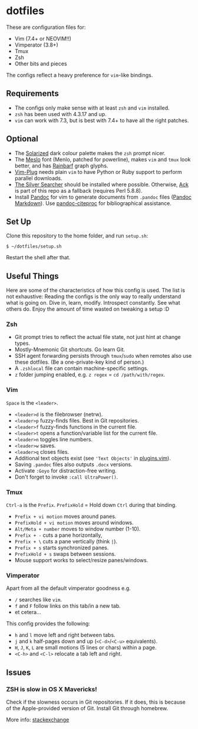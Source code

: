 # dotfiles

These are configuration files for:

- Vim (7.4+ or NEOVIM!!)
- Vimperator (3.8+)
- Tmux
- Zsh
- Other bits and pieces

The configs reflect a heavy preference for `vim`-like bindings.

## Requirements

- The configs only make sense with at least `zsh` and `vim` installed.
- `zsh` has been used with 4.3.17 and up.
- `vim` can work with 7.3, but is best with 7.4+ to have all the right patches.

## Optional

- The [Solarized][] dark colour palette makes the `zsh` prompt nicer.
- The [Meslo][] font (Menlo, patched for powerline), makes `vim` and `tmux` look
  better, and has [Rainbarf][] graph glyphs.
- [Vim-Plug][] needs plain `vim` to have Python or Ruby support to perform
  parallel downloads.
- [The Silver Searcher][] should be installed where possible. Otherwise, [Ack][]
  is part of this repo as a fallback (requires Perl 5.8.8).
- Install [Pandoc][] for vim to generate documents from `.pandoc` files ([Pandoc
  Markdown][]). Use [pandoc-citeproc][] for bibliographical assistance.

[Solarized]: http://ethanschoonover.com/solarized
[Meslo]: https://github.com/Lokaltog/powerline-fonts
[Rainbarf]: https://github.com/creaktive/rainbarf
[Vim-Plug]: https://github.com/junegunn/vim-plug
[The Silver Searcher]: https://github.com/ggreer/the_silver_searcher
[Ack]: http://beyondgrep.com/
[Pandoc]: http://pandoc.org/
[Pandoc Markdown]: http://pandoc.org/README.html#pandocs-markdown
[pandoc-citeproc]: https://github.com/jgm/pandoc-citeproc

## Set Up

Clone this repository to the home folder, and run `setup.sh`:

    $ ~/dotfiles/setup.sh

Restart the shell after that.

## Useful Things

Here are some of the characteristics of how this config is used. The list is not
exhaustive: Reading the configs is the only way to really understand what is
going on. Dive in, learn, modify. Introspect constantly. See what others do.
Enjoy the amount of time wasted on tweaking a setup :D

### Zsh

 - Git prompt tries to reflect the actual file state, not just hint at change
   types.
 - Mostly-Mnemonic Git shortcuts. Go learn Git.
 - SSH agent forwarding persists through `tmux`/`sudo` when remotes also
   use these dotfiles. (Be a one-private-key kind of person.)
 - A `.zshlocal` file can contain machine-specific settings.
 - `z` folder jumping enabled, e.g. `z regex` = `cd /path/with/regex`.

### Vim

`Space` is the `<leader>`.

 - `<leader>d` is the filebrowser (netrw).
 - `<leader>p` fuzzy-finds files. Best in Git repositories.
 - `<leader>f` fuzzy-finds functions in the current file.
 - `<leader>t` opens a function/variable list for the current file.
 - `<leader>n` toggles line numbers.
 - `<leader>w` saves.
 - `<leader>q` closes files.
 - Additional text objects exist (see `'Text Objects'` in [plugins.vim][]).
 - Saving `.pandoc` files also outputs `.docx` versions.
 - Activate `:Goyo` for distraction-free writing.
 - Don't forget to invoke `:call UltraPower()`.

[plugins.vim]: vim/plugins.vim

### Tmux

`Ctrl-a` is the `Prefix`. `PrefixHold` = Hold down `Ctrl` during that binding.

 - `Prefix + vi motion` moves around panes.
 - `PrefixHold + vi motion` moves around windows.
 - `Alt/Meta + number` moves to window number (1-10).
 - `Prefix + -` cuts a pane horizontally,
 - `Prefix + \` cuts a pane vertically (think `|`).
 - `Prefix + s` starts synchronized panes.
 - `PrefixHold + s` swaps between sessions.
 - Mouse support works to select/resize panes/windows.

### Vimperator

Apart from all the default vimperator goodness e.g.
 - `/` searches like `vim`.
 - `f` and `F` follow links on this tab/in a new tab.
 - et cetera...

This config provides the following:
 - `h` and `l` move left and right between tabs.
 - `j` and `k` half-pages down and up (`<C-d>`/`<C-u>` equivalents).
 - `H`, `J`, `K`, `L` are small motions (5 lines or chars) within a page.
 - `<C-h>` and `<C-l>` relocate a tab left and right.

## Issues

### ZSH is slow in OS X Mavericks!

Check if the slowness occurs in Git repositories. If it does, this is because of
the Apple-provided version of Git. Install Git through homebrew.

More info: [stackexchange][]

[stackexchange]: http://apple.stackexchange.com/questions/106784/terminal-goes-slow-after-install-mavericks-os
